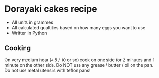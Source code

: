 # Dorayaki cakes recipe

* All units in grammes
* All calculated qualtities based on how many eggs you want to use
* Written in Python

## Cooking

On very medium heat (4.5 / 10 or so) cook on one side for 2 minutes and 1 minute on the other side. Do NOT use any grease / butter / oil on the pan. Do not use metal utensils with teflon pans!
